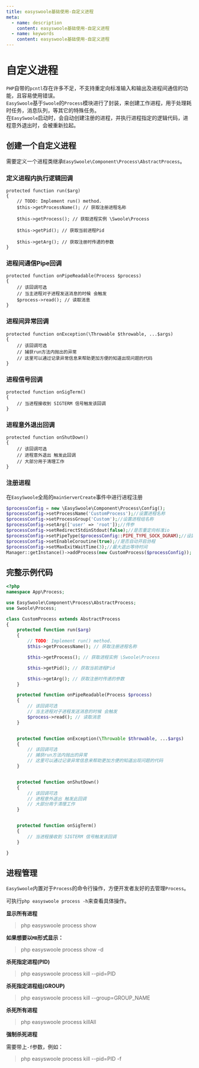 ```yaml
---
title: easyswoole基础使用-自定义进程
meta:
  - name: description
    content: easyswoole基础使用-自定义进程
  - name: keywords
    content: easyswoole基础使用-自定义进程
---
```


# 自定义进程

`PHP`自带的`pcntl`存在许多不足，不支持重定向标准输入和输出及进程间通信的功能，且容易使用错误。   
`EasySwoole`基于`Swoole`的`Process`模块进行了封装，来创建工作进程，用于处理耗时任务，消息队列，等其它的特殊任务。      
在`EasySwoole`启动时，会自动创建注册的进程，并执行进程指定的逻辑代码，进程意外退出时，会被重新拉起。

## 创建一个自定义进程

需要定义一个进程类继承`EasySwoole\Component\Process\AbstractProcess`。

### 定义进程内执行逻辑回调
```
protected function run($arg)
{
    // TODO: Implement run() method.
    $this->getProcessName(); // 获取注册进程名称

    $this->getProcess(); // 获取进程实例 \Swoole\Process

    $this->getPid(); // 获取当前进程Pid

    $this->getArg(); // 获取注册时传递的参数
}
```

### 进程间通信Pipe回调
```
protected function onPipeReadable(Process $process)
{
    // 该回调可选
    // 当主进程对子进程发送消息的时候 会触发
    $process->read(); // 读取消息
}
```

### 进程间异常回调
```
protected function onException(\Throwable $throwable, ...$args)
{
    // 该回调可选
    // 捕获run方法内抛出的异常
    // 这里可以通过记录异常信息来帮助更加方便的知道出现问题的代码
}
```

### 进程信号回调
```
protected function onSigTerm()
{
    // 当进程接收到 SIGTERM 信号触发该回调
}
```

### 进程意外退出回调
```
protected function onShutDown()
{
    // 该回调可选
    // 进程意外退出 触发此回调
    // 大部分用于清理工作
}
```

### 注册进程
在`EasySwoole`全局的`mainServerCreate`事件中进行进程注册
```php
$processConfig = new \EasySwoole\Component\Process\Config();
$processConfig->setProcessName('CustomProcess');//设置进程名称
$processConfig->setProcessGroup('Custom');//设置进程组名称
$processConfig->setArg(['user' => 'root']);//传参
$processConfig->setRedirectStdinStdout(false);//是否重定向标准io
$processConfig->setPipeType($processConfig::PIPE_TYPE_SOCK_DGRAM);//设置管道类型
$processConfig->setEnableCoroutine(true);//是否自动开启协程
$processConfig->setMaxExitWaitTime(3);//最大退出等待时间
Manager::getInstance()->addProcess(new CustomProcess($processConfig));
```

## 完整示例代码
```php
<?php
namespace App\Process;

use EasySwoole\Component\Process\AbstractProcess;
use Swoole\Process;

class CustomProcess extends AbstractProcess
{
    protected function run($arg)
    {
        // TODO: Implement run() method.
        $this->getProcessName(); // 获取注册进程名称

        $this->getProcess(); // 获取进程实例 \Swoole\Process

        $this->getPid(); // 获取当前进程Pid

        $this->getArg(); // 获取注册时传递的参数
    }

    protected function onPipeReadable(Process $process)
    {
        // 该回调可选
        // 当主进程对子进程发送消息的时候 会触发
        $process->read(); // 读取消息
    }


    protected function onException(\Throwable $throwable, ...$args)
    {
        // 该回调可选
        // 捕获run方法内抛出的异常
        // 这里可以通过记录异常信息来帮助更加方便的知道出现问题的代码
    }


    protected function onShutDown()
    {
        // 该回调可选
        // 进程意外退出 触发此回调
        // 大部分用于清理工作
    }


    protected function onSigTerm()
    {
        // 当进程接收到 SIGTERM 信号触发该回调
    }

}
```

## 进程管理

`EasySwoole`内置对于`Process`的命令行操作，方便开发者友好的去管理`Process`。

可执行`php easyswoole process -h`来查看具体操作。

**显示所有进程**

> php easyswoole process show

**如果想要以`MB`形式显示：**

> php easyswoole process show -d

**杀死指定进程(PID)**

> php easyswoole process kill --pid=PID

**杀死指定进程组(GROUP)**

> php easyswoole process kill --group=GROUP_NAME

**杀死所有进程**

> php easyswoole process killAll

**强制杀死进程**

需要带上`-f`参数，例如：
> php easyswoole process kill --pid=PID -f